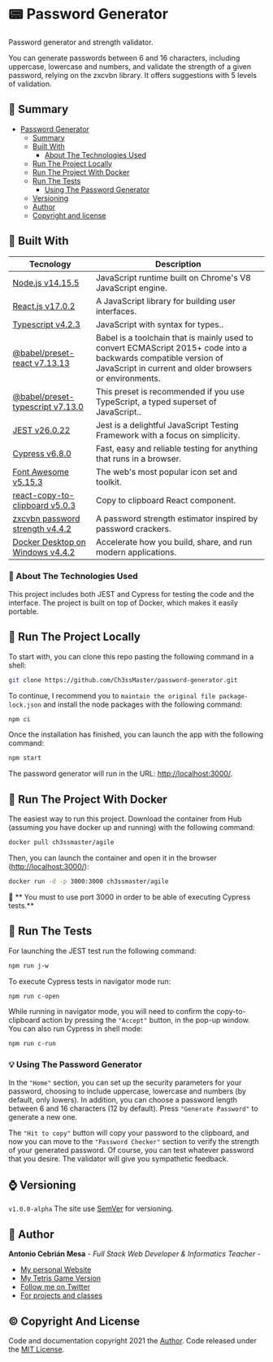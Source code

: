 # 📟 Password Generator
Password generator and strength validator.

You can generate passwords between 6 and 16 characters, including uppercase, lowercase and numbers, and validate the strength of a given password, relying on the zxcvbn library. It offers suggestions with 5 levels of validation.

## 📑 Summary

- [Password Generator](#-password-generator)
  - [Summary](#-summary)
  - [Built With](#-built-with)
    - [About The Technologies Used](#-about-the-technologies-used)
  - [Run The Project Locally](#--run-the-project-locally)
  - [Run The Project With Docker](#-run-the-project-with-docker)
  - [Run The Tests](#-run-the-tests)
    - [Using The Password Generator](#-using-the-password-generator)
  - [Versioning](#-versioning)
  - [Author](#-author)
  - [Copyright and license](#%EF%B8%8F-copyright-and-license)

## 🔨 Built With
    
| Tecnology | Description |
| ------ | ------ |
| [Node.js v14.15.5](https://nodejs.org/en/) | JavaScript runtime built on Chrome's V8 JavaScript engine. |
| [React.js v17.0.2](https://reactjs.org/) | A JavaScript library for building user interfaces. |
| [Typescript  v4.2.3](https://reactjs.org/) | JavaScript with syntax for types.. |
| [@babel/preset-react v7.13.13](https://react-redux.js.org/) | Babel is a toolchain that is mainly used to convert ECMAScript 2015+ code into a backwards compatible version of JavaScript in current and older browsers or environments. |
| [@babel/preset-typescript v7.13.0](https://babeljs.io/docs/en/babel-preset-typescript/) | This preset is recommended if you use TypeScript, a typed superset of JavaScript.. |
| [JEST v26.0.22](https://jestjs.io/) | Jest is a delightful JavaScript Testing Framework with a focus on simplicity. |
| [Cypress  v6.8.0](https://www.cypress.io/)  | Fast, easy and reliable testing for anything that runs in a browser. |
| [Font Awesome v5.15.3](https://fontawesome.com/) | The web's most popular icon set and toolkit. |
| [react-copy-to-clipboard v5.0.3](https://www.npmjs.com/package/react-copy-to-clipboard/) | Copy to clipboard React component. |
| [zxcvbn password strength v4.4.2](https://github.com/dropbox/zxcvbn/) | A password strength estimator inspired by password crackers. |
| [Docker Desktop on Windows v4.4.2](https://docs.docker.com/docker-for-windows/install/) | Accelerate how you build, share, and run modern applications. |

### 🙋 About The Technologies Used
This project includes both JEST and Cypress for testing the code and the interface. The project is built on top of Docker, which makes it easily portable.

## 🚀 Run The Project Locally
To start with, you can clone this repo pasting the following command in a shell:
```sh
git clone https://github.com/Ch3ssMaster/password-generator.git
```
To continue, I recommend you to `maintain the original file package-lock.json` and install the node packages with the following command:
```sh
npm ci
```
Once the installation has finished, you can launch the app with the following command: 
```sh
npm start
```
The password generator will run in the URL: [http://localhost:3000/](http://localhost:3000).

## 🐳 Run The Project With Docker
The easiest way to run this project. Download the container from Hub (assuming you have docker up and running) with the following command:
```sh
docker pull ch3ssmaster/agile
```
Then, you can launch the container and open it in the browser ([http://localhost:3000/](http://localhost:3000)):
```sh
docker run -d -p 3000:3000 ch3ssmaster/agile
```
📣	** You must to use port 3000 in order to be able of executing Cypress tests.**

## 🧪 Run The Tests
For launching the JEST test run the following command:
```sh
npm run j-w
```
To execute Cypress tests in navigator mode run: 
```sh
npm run c-open
```
While running in navigator mode, you will need to confirm the copy-to-clipboard action by pressing the `"Accept"` button, in the pop-up window.
You can also run Cypress in shell mode:
```sh
npm run c-run
```

### 💡 Using The Password Generator
In the `"Home"` section, you can set up the security parameters for your password, choosing to include uppercase, lowercase and numbers (by default, only lowers). In addition, you can choose a password length between 6 and 16 characters (12 by default). Press `"Generate Password"` to generate a new one.

The `"Hit to copy"` button will copy your password to the clipboard, and now you can move to the `"Password Checker"` section to verify the strength of your generated password. Of course, you can test whatever password that you desire. The validator will give you sympathetic feedback.

## ⌚ Versioning
`v1.0.0-alpha`
The site use [SemVer](http://semver.org/) for versioning. 

## 🔗 Author
**Antonio Cebrián Mesa** - _Full Stack Web Developer & Informatics Teacher_ -
- [My personal Website](http://clasesinformaticagranada.es/)
- [My Tetris Game Version](http://clasesinformaticagranada.es/tetris)
- [Follow me on Twitter](https://twitter.com/hacking_the_web)
- [For projects and classes](https://www.linkedin.com/in/antonio-cebri%C3%A1n-mesa)

## ©️ Copyright And License

Code and documentation copyright 2021 the [Author](https://www.linkedin.com/in/antonio-cebri%C3%A1n-mesa). Code released under the [MIT License](https://github.com/Ch3ssMaster/password-generator/blob/main/LICENSE.md). 